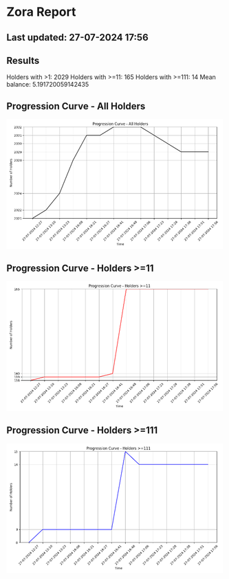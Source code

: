# Zora Report
## Last updated: 27-07-2024 17:56
## Results
Holders with >1: 2029
Holders with >=11: 165
Holders with >=111: 14
Mean balance: 5.191720059142435
## Progression Curve - All Holders
![Progression Curve - All Holders](progression_curve_all.png)
## Progression Curve - Holders >=11
![Progression Curve - Holders >=11](progression_curve_gt_11.png)
## Progression Curve - Holders >=111
![Progression Curve - Holders >=111](progression_curve_gt_111.png)
